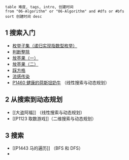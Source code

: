 
```dataview
table 难度, tags, intro, 创建时间
from "06-Algorithm" or "06-Algorithm" and #dfs or #bfs
sort 创建时间 desc
```

## 1 搜索入门

- [枚举子集（递归实现指数型枚举）](https://hydro.ac/d/ykck/p/B3622)
- [判断整除](https://hydro.ac/d/ykck/p/T1195)
- [放苹果（一）](https://hydro.ac/d/ykck/p/686)
- [放苹果（二）](https://hydro.ac/d/ykck/p/687)
- [踩方格](https://hydro.ac/d/ykck/p/T1196)
- [流感传染](https://hydro.ac/d/ykck/p/T1191)
- [P1460 健康的荷斯坦奶牛]( https://www.luogu.com.cn/problem/P1460 ) （线性搜索与动态规划）

## 2 从搜索到动态规划

- [[大盗阿福]] （线性搜索与动态规划）
- [[P1123 取数游戏]]（二维搜索与动态规划）

## 3 搜索

- [[P1443 马的遍历]] （BFS 和 DFS）
- 